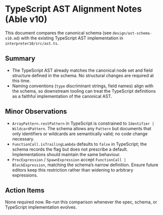 # TypeScript AST Alignment Notes (Able v10)

This document compares the canonical schema (see `design/ast-schema-v10.md`) with the existing TypeScript AST implementation in `interpreter10/src/ast.ts`.

## Summary

- The TypeScript AST already matches the canonical node set and field structure defined in the schema. No structural changes are required at this time.
- Naming conventions (`type` discriminant strings, field names) align with the schema, so downstream tooling can treat the TypeScript definitions as a faithful implementation of the canonical AST.

## Minor Observations

- `ArrayPattern.restPattern` in TypeScript is constrained to `Identifier | WildcardPattern`. The schema allows any `Pattern` but documents that only identifiers or wildcards are semantically valid; no code change necessary.
- `FunctionCall.isTrailingLambda` defaults to `false` in TypeScript; the schema records the flag but does not prescribe a default. Implementations should maintain the same behaviour.
- `ProcExpression` / `SpawnExpression` accept `FunctionCall | BlockExpression`, matching the schema’s narrow definition. Ensure future editors keep this restriction rather than widening to arbitrary expressions.

## Action Items

None required now. Re-run this comparison whenever the spec, schema, or TypeScript implementation evolves.
